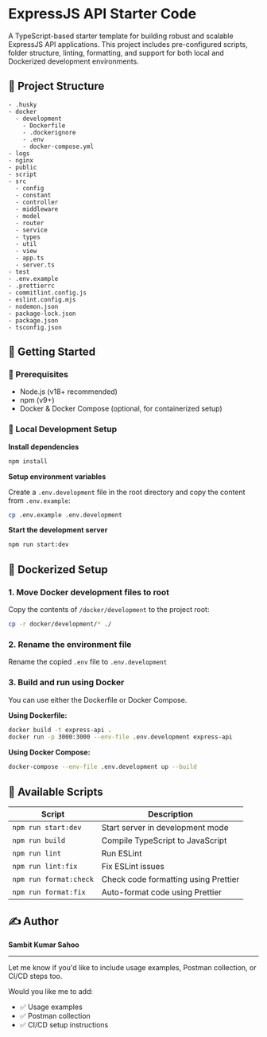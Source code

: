 # ExpressJS API Starter Code

A TypeScript-based starter template for building robust and scalable ExpressJS API applications. This project includes pre-configured scripts, folder structure, linting, formatting, and support for both local and Dockerized development environments.

## 📁 Project Structure

```
- .husky
- docker
  - development
    - Dockerfile
    - .dockerignore
    - .env
    - docker-compose.yml
- logs
- nginx
- public
- script
- src
  - config
  - constant
  - controller
  - middleware
  - model
  - router
  - service
  - types
  - util
  - view
  - app.ts
  - server.ts
- test
- .env.example
- .prettierrc
- commitlint.config.js
- eslint.config.mjs
- nodemon.json
- package-lock.json
- package.json
- tsconfig.json
```

## 🚀 Getting Started

### 🔧 Prerequisites

- Node.js (v18+ recommended)
- npm (v9+)
- Docker & Docker Compose (optional, for containerized setup)

### 🔨 Local Development Setup

**Install dependencies**

```bash
npm install
```

**Setup environment variables**

Create a `.env.development` file in the root directory and copy the content from `.env.example`:

```bash
cp .env.example .env.development
```

**Start the development server**

```bash
npm run start:dev
```

## 🐳 Dockerized Setup

### 1. Move Docker development files to root

Copy the contents of `/docker/development` to the project root:

```bash
cp -r docker/development/* ./
```

### 2. Rename the environment file

Rename the copied `.env` file to `.env.development`

### 3. Build and run using Docker

You can use either the Dockerfile or Docker Compose.

**Using Dockerfile:**

```bash
docker build -t express-api .
docker run -p 3000:3000 --env-file .env.development express-api
```

**Using Docker Compose:**

```bash
docker-compose --env-file .env.development up --build
```

## 📜 Available Scripts

| Script                 | Description                          |
| ---------------------- | ------------------------------------ |
| `npm run start:dev`    | Start server in development mode     |
| `npm run build`        | Compile TypeScript to JavaScript     |
| `npm run lint`         | Run ESLint                           |
| `npm run lint:fix`     | Fix ESLint issues                    |
| `npm run format:check` | Check code formatting using Prettier |
| `npm run format:fix`   | Auto-format code using Prettier      |

## ✍️ Author

**Sambit Kumar Sahoo**

---

Let me know if you'd like to include usage examples, Postman collection, or CI/CD steps too.

Would you like me to add:

- ✅ Usage examples
- ✅ Postman collection
- ✅ CI/CD setup instructions
